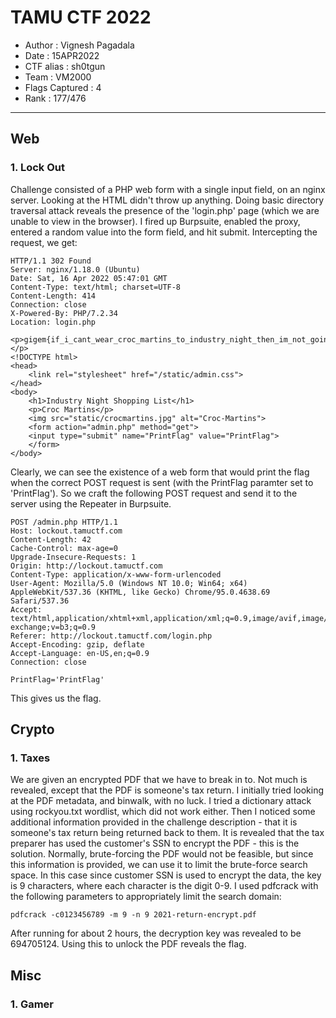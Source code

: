 # TAMU CTF 2022

* Author			: Vignesh Pagadala
* Date				: 15APR2022
* CTF alias 		: sh0tgun
* Team 				: VM2000
* Flags Captured	: 4
* Rank				: 177/476

---

## Web
### 1. Lock Out
Challenge consisted of a PHP web form with a single input field, on an nginx server. Looking at the HTML didn't throw up anything. Doing basic directory traversal attack reveals the presence of the 'login.php' page (which we are unable to view in the browser). I fired up Burpsuite, enabled the proxy, entered a random value into the form field, and hit submit. Intercepting the request, we get:

```
HTTP/1.1 302 Found
Server: nginx/1.18.0 (Ubuntu)
Date: Sat, 16 Apr 2022 05:47:01 GMT
Content-Type: text/html; charset=UTF-8
Content-Length: 414
Connection: close
X-Powered-By: PHP/7.2.34
Location: login.php

<p>gigem{if_i_cant_wear_croc_martins_to_industry_night_then_im_not_going}</p>
<!DOCTYPE html>
<head>
    <link rel="stylesheet" href="/static/admin.css">
</head>
<body>
    <h1>Industry Night Shopping List</h1>
    <p>Croc Martins</p>
    <img src="static/crocmartins.jpg" alt="Croc-Martins">
    <form action="admin.php" method="get">
	<input type="submit" name="PrintFlag" value="PrintFlag">
    </form>
</body>
```
Clearly, we can see the existence of a web form that would print the flag when the correct POST request is sent (with the PrintFlag paramter set to 'PrintFlag'). So we craft the following POST request and send it to the server using the Repeater in Burpsuite.

```
POST /admin.php HTTP/1.1
Host: lockout.tamuctf.com
Content-Length: 42
Cache-Control: max-age=0
Upgrade-Insecure-Requests: 1
Origin: http://lockout.tamuctf.com
Content-Type: application/x-www-form-urlencoded
User-Agent: Mozilla/5.0 (Windows NT 10.0; Win64; x64) AppleWebKit/537.36 (KHTML, like Gecko) Chrome/95.0.4638.69 Safari/537.36
Accept: text/html,application/xhtml+xml,application/xml;q=0.9,image/avif,image/webp,image/apng,*/*;q=0.8,application/signed-exchange;v=b3;q=0.9
Referer: http://lockout.tamuctf.com/login.php
Accept-Encoding: gzip, deflate
Accept-Language: en-US,en;q=0.9
Connection: close

PrintFlag='PrintFlag'
```  

This gives us the flag. 

## Crypto
### 1. Taxes
We are given an encrypted PDF that we have to break in to. Not much is revealed, except that the PDF is someone's tax return. I initially tried looking at the PDF metadata, and binwalk, with no luck. I tried a dictionary attack using rockyou.txt wordlist, which did not work either. Then I noticed some additional information provided in the challenge description - that it is someone's tax return being returned back to them. It is revealed that the tax preparer has used the customer's SSN to encrypt the PDF - this is the solution. Normally, brute-forcing the PDF would not be feasible, but since this information is provided, we can use it to limit the brute-force search space. In this case since customer SSN is used to encrypt the data, the key is 9 characters, where each character is the digit 0-9. I used pdfcrack with the following parameters to appropriately limit the search domain:

```pdfcrack -c0123456789 -m 9 -n 9 2021-return-encrypt.pdf```

After running for about 2 hours, the decryption key was revealed to be 694705124. Using this to unlock the PDF reveals the flag. 

## Misc
### 1. Gamer